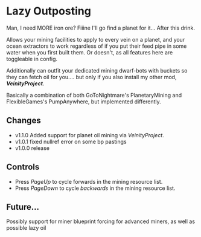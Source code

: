 # Lazy Outposting
Man, I need MORE iron ore? Fiiine I'll go find a planet for it... After this drink.

Allows your mining facilities to apply to every vein on a planet, and your ocean extractors to work regardless of if you put their feed pipe in some water when you first built them. Or doesn't, as all features here are toggleable in config.

Additionally can outfit your dedicated mining dwarf-bots with buckets so they can fetch oil for you.... but only if you also install my other mod, ***VeinityProject***.

Basically a combination of both GoToNightmare's PlanetaryMining and FlexibleGames's PumpAnywhere, but implemented differently. 

## Changes

- v1.1.0 Added support for planet oil mining via *VeinityProject*.
- v1.0.1 fixed nullref error on some bp pastings
- v1.0.0 release

## Controls
- Press *PageUp* to cycle forwards in the mining resource list.
- Press *PageDown* to cycle *backwards* in the mining resource list.

## Future...
Possibly support for miner blueprint forcing for advanced miners, as well as possible lazy oil 